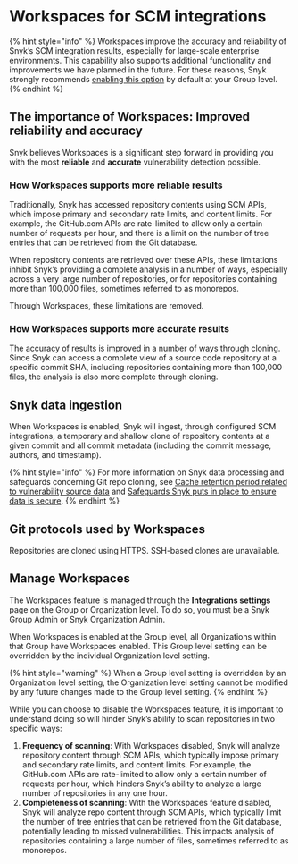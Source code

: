 # Workspaces for SCM integrations

{% hint style="info" %}
Workspaces improve the accuracy and reliability of Snyk’s SCM integration results, especially for large-scale enterprise environments. This capability also supports additional functionality and improvements we have planned in the future. For these reasons, Snyk strongly recommends [enabling this option](workspaces-for-scm-integrations.md#manage-workspaces) by default at your Group level.
{% endhint %}

## The importance of Workspaces: Improved reliability and accuracy

Snyk believes Workspaces is a significant step forward in providing you with the most **reliable** and **accurate** vulnerability detection possible.

### How Workspaces supports more reliable results

Traditionally, Snyk has accessed repository contents using SCM APIs, which impose primary and secondary rate limits, and content limits. For example, the GitHub.com APIs are rate-limited to allow only a certain number of requests per hour, and there is a limit on the number of tree entries that can be retrieved from the Git database.

When repository contents are retrieved over these APIs, these limitations inhibit Snyk’s providing a complete analysis in a number of ways, especially across a very large number of repositories, or for repositories containing more than 100,000 files, sometimes referred to as monorepos.

Through Workspaces, these limitations are removed.

### How Workspaces supports more accurate results

The accuracy of results is improved in a number of ways through cloning. Since Snyk can access a complete view of a source code repository at a specific commit SHA, including repositories containing more than 100,000 files, the analysis is also more complete through cloning.

## Snyk data ingestion

When Workspaces is enabled, Snyk will ingest, through configured SCM integrations, a temporary and shallow clone of repository contents at a given commit and all commit metadata (including the commit message, authors, and timestamp).

{% hint style="info" %}
For more information on Snyk data processing and safeguards concerning Git repo cloning, see [Cache retention period related to vulnerability source data](../../../working-with-snyk/how-snyk-handles-your-data.md#cache-retention-period-related-to-vulnerability-source-data) and [Safeguards Snyk puts in place to ensure data is secure](../../../working-with-snyk/how-snyk-handles-your-data.md#safeguards-snyk-puts-in-place-to-ensure-data-is-secure).
{% endhint %}

## Git protocols used by Workspaces&#x20;

Repositories are cloned using HTTPS. SSH-based clones are unavailable.

## Manage Workspaces

The Workspaces feature is managed through the **Integrations settings** page on the Group or Organization level. To do so, you must be a Snyk Group Admin or Snyk Organization Admin.

When Workspaces is enabled at the Group level, all Organizations within that Group have Workspaces enabled. This Group level setting can be overridden by the individual Organization level setting.

{% hint style="warning" %}
When a Group level setting is overridden by an Organization level setting, the Organization level setting cannot be modified by any future changes made to the Group level setting.
{% endhint %}

While you can choose to disable the Workspaces feature, it is important to understand doing so will hinder Snyk’s ability to scan repositories in two specific ways:

1. **Frequency of scanning**: With Workspaces disabled, Snyk will analyze repository content through SCM APIs, which typically impose primary and secondary rate limits, and content limits. For example, the GitHub.com APIs are rate-limited to allow only a certain number of requests per hour, which hinders Snyk’s ability to analyze a large number of repositories in any one hour.
2. **Completeness of scanning**: With the Workspaces feature disabled, Snyk will analyze repo content through SCM APIs, which typically limit the number of tree entries that can be retrieved from the Git database, potentially leading to missed vulnerabilities. This impacts analysis of repositories containing a large number of files, sometimes referred to as monorepos.
